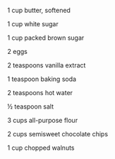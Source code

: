1 cup butter, softened

1 cup white sugar

1 cup packed brown sugar

2 eggs

2 teaspoons vanilla extract

1 teaspoon baking soda

2 teaspoons hot water

½ teaspoon salt

3 cups all-purpose flour

2 cups semisweet chocolate chips

1 cup chopped walnuts